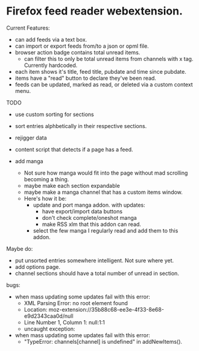 # Firefox feed reader webextension.

Current Features:

* can add feeds via a text box.
* can import or export feeds from/to a json or opml file.
* browser action badge contains total unread items.
  * can filter this to only be total unread items from channels with x tag. Currently hardcoded.
* each item shows it's title, feed title, pubdate and time since pubdate.
* items have a "read" button to declare they've been read.
* feeds can be updated, marked as read, or deleted via a custom context menu.

TODO

* use custom sorting for sections
* sort entries alphbetically in their respective sections.
* rejigger data

* content script that detects if a page has a feed.
* add manga
  * Not sure how manga would fit into the page without mad scrolling becoming a thing.
  * maybe make each section expandable
  * maybe make a manga channel that has a custom items window.
  * Here's how it be:
    * update and port manga addon. with updates:
      * have export/import data buttons
      * don't check complete/oneshot manga
      * make RSS xlm that this addon can read.
    * select the few manga I regularly read and add them to this addon.

Maybe do:

* put unsorted entries somewhere intelligent. Not sure where yet.
* add options page.
* channel sections should have a total number of unread in section.

bugs:

* when mass updating some updates fail with this error:
  * XML Parsing Error: no root element found
  * Location: moz-extension://35b88c68-ee3e-4f33-8e68-e9d2343caa0d/null
  * Line Number 1, Column 1: null:1:1
  * uncaught exception:
* when mass updating some updates fail with this error:
  * "TypeError: channels[channel] is undefined" in addNewItems().